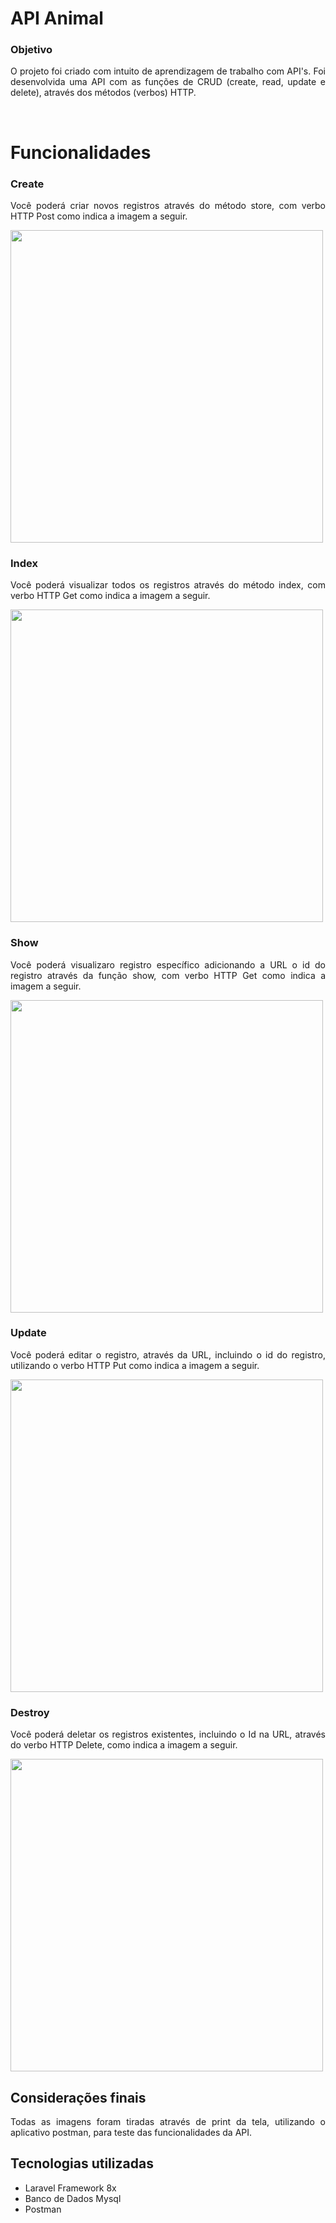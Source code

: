 # API Animal

### Objetivo

<p align='justify'>
    O projeto foi criado com intuito de aprendizagem de trabalho com API's. Foi desenvolvida uma API com as funções de CRUD (create, read, update e delete), através dos métodos (verbos) HTTP.
</p>
<br>

<h1>Funcionalidades</h1>


<h3>Create</h3>

<p align='justify'> 
Você poderá criar novos registros através do método store, com verbo HTTP Post como indica a imagem a seguir.
</p>

<img src="https://lh3.googleusercontent.com/FTTVvsyj3i6NOYos2Z91jYNhJUn3jUUSe7xT1iyCaaXxXZclN1PF_9fNH-BmnGm3U-O5_f0y1ZDQwDatTfnmVlcNWL2fE6LExHVENBgGqm6RmXV554-lPxnM_TlW81M2ywjScn6Agq4JoEXu5XU6tAIYAz4hcnWIMcGcCErVi7ZYJxhzyk13RQTZpiXJHVt85Yr9-h-l4eaZ55gRALNNppdh9BUvUhDVVZEOTVqd91DBV8TKVmYXy-7R-bSAcxXdXJioljjO4jnbKj-JDi7UTSLFSY2XVUpULBUVHLwTrM6D7NX1bzXhGI_dUR_hhbB0X1GXrp7lSmnt5sWQLtb6CinYgM7bA4hmq_EGm4-Lv8dKTQAt9OsEir8v26OpShtmU47cXPrPdE4WjnGkQ6291XAFe9bJbHJrjVMiM29P_48l_OKLPEDPZrytzu63C922xLQM0xrvxu-qUMhHgzt-q7Ox3py7Ms34Xls63z0C4k5-flrif3__S9rJX7PNM8jWvfeFH9VD90sek0LPoTKDgqqbTR2Y-0kJI1LPAoNg83VgoxyZh64GfkpHOE1RYABT3efO8G9sljHPTtC2LO0DnC8a_hySKJLJhnZZEFit-xax1vCGl3U4yK1kzyNVNU-AVVOlUbkwZ8DF3_z7kuPudEcNIIb-rG6vu6y0mSvkI6tICXtHKYpTtRT1pk6yykJmYGFSkXTIJWVMKn88KdmJGAej=w1191-h640-no?authuser=0" width="500px">

<br>
<h3>Index</h3>

<p align='justify'> 
Você poderá visualizar todos os registros através do método index, com verbo HTTP Get como indica a imagem a seguir.
</p>

<img src="https://lh3.googleusercontent.com/LpG-bDRgAyHVae8HMjADT_JgiOx14MUhMKmiQvDx13FnWTLXW-oV6Kb7xMsO-gFyQMFhKAuiPDfSQVfSqTiCWIn6ChDBb-PZtimq3jtD1lii9On1CY7A4l4qOSK7U3Psy0dHQ_s8-IBNaAlwK6ZCxU86f8i9MFWHTq7o-cl7Rp9JE4FDRKWMdSshZzVuNYP4CvaOydFsEDZ3VlS6PyiKjYz-unPa2EfvDsZdLIDZ_YDl_WJBO_070YSqz3_nZ0EIeQ0eh56PpWwtPEz4Rud1v9VMnYbjxjGKTY5OuLXOK-90lXdxfwNHvriFQVD7z9kztK5IGKhTnt7G9WWQaf3PwYpLJB_7bcW5fK4WDhYs3AeTJwDaO5UVxZwI3nZ5F-JNhb8mFasST1XJwHLc-F4_RiMkpTra4OnPumr3h7gyj0FeUHMJgng1ZfgPsSimaGcWW42Yb-VPgAnbohGmJS3hv-DFe1olQksvQXr7_YxU6JhYTN0WEoZH76D5p3sdHikqS-QTXvMyH00nVDLTGkfd1hfqEYZSoIb2if0kuvPZzrE4B0EXBgXrEeAb1j5Ot93Ubw2mmJU8hkS-M6ZwQT5yeCddtgVjYAhd73wHbIFvHqksLJfqj8zxNnq0dHcdY0xbYB2-m73EZgYJ099nEzhr0kLbiymlVgFlDB3ab_vft6WGkeykXz6hkCsz_GywChAsuaOyyCiNMZiKF2m_oW73SeBc=w1178-h640-no?authuser=0" width="500px">

<br>
<h3>Show</h3>

<p align='justify'> 
Você poderá visualizaro registro específico adicionando a URL o id do registro através da função show, com verbo HTTP Get como indica a imagem a seguir.
</p>

<img src="https://lh3.googleusercontent.com/WxAydR0DwUhJ246Q9WFdvdRYuXqcPLaDSxvoKPhk8K_YIxK9ONLijAXQXoYib3dRR3yKWV3dXqe0sjK34yoLaxkVI05-TAftIxiFNWdcgGSB3eHLf5q3-2SCrEhCB8s72jjYIqQcu0OU0ZFhIq6TzW53NHoZpFhHnYwPPO_svE6YZJssLk64dnzaeS0F2t3XScSdNf8f7fUDOyoAXjyEQooL9uOdUHAbVjOJVWpL507YpZuW1C9CGtIdfIUOD2-jOb9db0vRmdrKkXrOU-N4QvBOM-GYSMxzJ8zdlVqdWkvAdFw7dk02YuIuk0BYiu8Yo_aUF6yfBYCUocTKxTSYTqe15VOXrKFliWJdueVT5aKgIp7zJS8V28RCG5DE43jttg1bDciOirgO_n--GOoNkgo-ruKxbbltEw7aqf0TIcr3nUnpXU1sRiCYTt6Dk4j2sNFmNu8hwJuHGbhB9KXEmtyTCqRE8kuQHzgTtvgrU1O55gyddkz4tJNJrfOigQyxeL7_xJjPk-nrZ0t4irM7UKZf8UGYT29lHvp_XCoBXtultA-zdZ5myBeZ1RNHdA6F68q6YI_u8BMtVVj6ggORRdNr87oLVNW9IXw-vNP-M5n8Eu5iryACsIXYdrbyVFrNobUOuruMBWr03wwK7XLJ1QN10vB6l1mIGPlCixhcIdv9vagz6PAHkia9F1YA-hqEm7O0qTJPK4qzGI1JueOS3Da6=w1166-h640-no?authuser=0" width="500px">


<br>
<h3>Update</h3>

<p align='justify'> 
Você poderá editar o registro, através da URL, incluindo o id do registro, utilizando o verbo HTTP Put como indica a imagem a seguir.
</p>

<img src="https://lh3.googleusercontent.com/tX1OouvcfAR3Sp9rT3vrFbqYApTa0yymvksjH4RJzW0pLD4KC0g9iQ-EmoMBafVtpAvhqh97kKSVRPGkxERCXd_ww4vzFvdkNJRZNfvH_OgHhojNGySPG_1v0X7VdZfBuEVgFRfUHCm-JXjxHOot9RYjtOtB7BFGxsICExTxKjj2k1waHcfT0yJDb1EFK38MdvWNAIrGQdVm8eHy08P2tY3CRE_gJOUjXa7BXajDMn4AMkvslGbHyYARJl0JVI24glvI0BnDQNLzNKWeA4mPejBLqAJdezeAuNuK5o25eXYHs9toVKH9aAFxuFOBF4b5jYrqRFUzWGQDmUUtvUc_gA78VAXGo7dr3yni1s6bXOJeFQNPrjPplvXXfj7JTKnRcPLJpbkMN0HuLhxAh6CIukYiTkvgMfQ8NDbegF78RYD8IoC4JdQUCxIidMHY7gyHW7z3SC5y8LemEwn2ro4ogDOgaWRbwCyUpCc6EdTlhKp5_7TpQuJO28YPO440kJ444_Ta4KJe-jWFZ81lm7UB_Hit4pMzqRG13RcGMGpamEWH-H6RVCmGydTSByg6FrgGzb_H2dIRngZ_59UuNwyfQQEzfEsztMVWsQ2hI0eAbMNHk7HU-65-wdetRM46RjzvZZ7yXWIT6ZsPY1dzIpHVrWfTcmGpzhs9gvQWVsyUcJur-R9qGLqwFsu55a7RK5hALZwDNVTJQnFaWLa-FfiwXNkc=w1182-h640-no?authuser=0" width="500px">

<br>
<h3>Destroy</h3>

<p align='justify'> 
Você poderá deletar os registros existentes, incluindo o Id na URL, através do verbo HTTP Delete, como indica a imagem a seguir.
</p>

<img src="https://lh3.googleusercontent.com/_16h4q2G8ZSxa1m2JQic1uKg3W6ohuxzoZNKaH9QwkxCEWLYe2Ybz99uMNEIZk0F2A4HMm4T8jAQFrmhqu-Y91q2yzcyB2CPkilykosl7sv_ICRcb6mnPtSYcA431p0DfUfTU4AWvkD5uyjH5TrR2C-GvKpCc9JiPIM-0tgAB9iLtbCESDd0QrmLxD9nkUE5dU4hlPrgS6cGhCfKffo9vdZyMRH5O6_Z2_yLBc7yTNlQVNc57PS1IXPJEEVo3fTwaGcbW35WU8vbood3JrbTYG9tcvPMhDrVEAywm26hB-OvTPI_aXjZV8b8JWIxSagW1OnJx8AitTcERCzQ0O_1XmxmwFDVgIAechMnOHsoegeXO3U-JeFyJBYpP66vnIahBUB3YVbywbsEG0xGBCkrW4lmxOu-5eVo_H1RvoiHZVYLOVFDwZm-_PwuPq99SEPUK75JXNkimLut8d8gjSLQ4I6mtvCVNOtWZoYe0ZlideXIrNYZik5m_ulvx-fL22Wg4hl3PylA1kx3uRKg6SM0BDywPeGKBFLFzCIwpUZUa5JYwv-GQbvVyR3w-5OpsQzr0CX7tuUzQl-oA7bjTChd1bjNfZ3wrFKpQJzKZvYfWfKQiLii3G1hANGK8hvFIE3NDrtbyx0OIdz2jfYrg8OM1fpdnucxr_X3z4wxkpaiInisLLK6eh6XrEfOO8nCVL6PIIBHskxaS_lV8gDYRoP3zI6S=w1184-h640-no?authuser=0" width="500px">

<br>

<h2>Considerações finais</h2>

<p align='justify'>Todas as imagens foram tiradas através de print da tela, utilizando o aplicativo postman, para teste das funcionalidades da API. </p>


## Tecnologias utilizadas

+ Laravel Framework 8x
+ Banco de Dados Mysql
+ Postman
